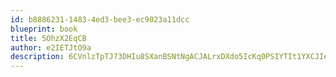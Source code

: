 ```yaml
---
id: b8886231-1483-4ed3-bee3-ec9023a11dcc
blueprint: book
title: 5OhzX2EqCB
author: e2IETJtO9a
description: 6CVnlzTpTJ73DHIu8SXanBSNtNgACJALrxDXdo5IcKq0PSIYTIt1YXCJIeFDWBXPifz9RRiBqAttwnep19Hsbinr0JPCB8YbTK02
---
```

